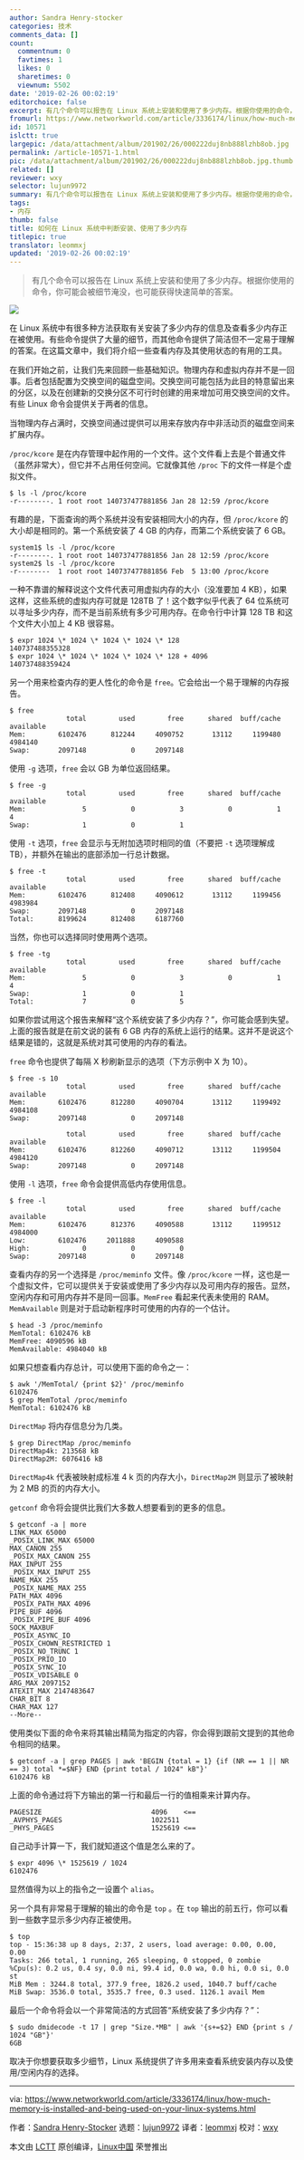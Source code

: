 ```yaml
---
author: Sandra Henry-stocker
categories: 技术
comments_data: []
count:
  commentnum: 0
  favtimes: 1
  likes: 0
  sharetimes: 0
  viewnum: 5502
date: '2019-02-26 00:02:19'
editorchoice: false
excerpt: 有几个命令可以报告在 Linux 系统上安装和使用了多少内存。根据你使用的命令，你可能会被细节淹没，也可能获得快速简单的答案。
fromurl: https://www.networkworld.com/article/3336174/linux/how-much-memory-is-installed-and-being-used-on-your-linux-systems.html
id: 10571
islctt: true
largepic: /data/attachment/album/201902/26/000222duj8nb888lzhb8ob.jpg
permalink: /article-10571-1.html
pic: /data/attachment/album/201902/26/000222duj8nb888lzhb8ob.jpg.thumb.jpg
related: []
reviewer: wxy
selector: lujun9972
summary: 有几个命令可以报告在 Linux 系统上安装和使用了多少内存。根据你使用的命令，你可能会被细节淹没，也可能获得快速简单的答案。
tags:
- 内存
thumb: false
title: 如何在 Linux 系统中判断安装、使用了多少内存
titlepic: true
translator: leommxj
updated: '2019-02-26 00:02:19'
---
```



> 
> 有几个命令可以报告在 Linux 系统上安装和使用了多少内存。根据你使用的命令，你可能会被细节淹没，也可能获得快速简单的答案。
> 
> 
> 


![](/data/attachment/album/201902/26/000222duj8nb888lzhb8ob.jpg)


在 Linux 系统中有很多种方法获取有关安装了多少内存的信息及查看多少内存正在被使用。有些命令提供了大量的细节，而其他命令提供了简洁但不一定易于理解的答案。在这篇文章中，我们将介绍一些查看内存及其使用状态的有用的工具。


在我们开始之前，让我们先来回顾一些基础知识。物理内存和虚拟内存并不是一回事。后者包括配置为交换空间的磁盘空间。交换空间可能包括为此目的特意留出来的分区，以及在创建新的交换分区不可行时创建的用来增加可用交换空间的文件。有些 Linux 命令会提供关于两者的信息。


当物理内存占满时，交换空间通过提供可以用来存放内存中非活动页的磁盘空间来扩展内存。


`/proc/kcore` 是在内存管理中起作用的一个文件。这个文件看上去是个普通文件（虽然非常大），但它并不占用任何空间。它就像其他 `/proc` 下的文件一样是个虚拟文件。



```
$ ls -l /proc/kcore
-r--------. 1 root root 140737477881856 Jan 28 12:59 /proc/kcore
```

有趣的是，下面查询的两个系统并没有安装相同大小的内存，但 `/proc/kcore` 的大小却是相同的。第一个系统安装了 4 GB 的内存，而第二个系统安装了 6 GB。



```
system1$ ls -l /proc/kcore
-r--------. 1 root root 140737477881856 Jan 28 12:59 /proc/kcore
system2$ ls -l /proc/kcore
-r--------  1 root root 140737477881856 Feb  5 13:00 /proc/kcore
```

一种不靠谱的解释说这个文件代表可用虚拟内存的大小（没准要加 4 KB），如果这样，这些系统的虚拟内存可就是 128TB 了！这个数字似乎代表了 64 位系统可以寻址多少内存，而不是当前系统有多少可用内存。在命令行中计算 128 TB 和这个文件大小加上 4 KB 很容易。



```
$ expr 1024 \* 1024 \* 1024 \* 1024 \* 128
140737488355328
$ expr 1024 \* 1024 \* 1024 \* 1024 \* 128 + 4096
140737488359424
```

另一个用来检查内存的更人性化的命令是 `free`。它会给出一个易于理解的内存报告。



```
$ free
              total        used        free      shared  buff/cache   available
Mem:        6102476      812244     4090752       13112     1199480     4984140
Swap:       2097148           0     2097148
```

使用 `-g` 选项，`free` 会以 GB 为单位返回结果。



```
$ free -g
              total        used        free      shared  buff/cache   available
Mem:              5           0           3           0           1           4
Swap:             1           0           1
```

使用 `-t` 选项，`free` 会显示与无附加选项时相同的值（不要把 `-t` 选项理解成 TB），并额外在输出的底部添加一行总计数据。



```
$ free -t
              total        used        free      shared  buff/cache   available
Mem:        6102476      812408     4090612       13112     1199456     4983984
Swap:       2097148           0     2097148
Total:      8199624      812408     6187760
```

当然，你也可以选择同时使用两个选项。



```
$ free -tg
              total        used        free      shared  buff/cache   available
Mem:              5           0           3           0           1           4
Swap:             1           0           1
Total:            7           0           5
```

如果你尝试用这个报告来解释“这个系统安装了多少内存？”，你可能会感到失望。上面的报告就是在前文说的装有 6 GB 内存的系统上运行的结果。这并不是说这个结果是错的，这就是系统对其可使用的内存的看法。


`free` 命令也提供了每隔 X 秒刷新显示的选项（下方示例中 X 为 10）。



```
$ free -s 10
              total        used        free      shared  buff/cache   available
Mem:        6102476      812280     4090704       13112     1199492     4984108
Swap:       2097148           0     2097148

              total        used        free      shared  buff/cache   available
Mem:        6102476      812260     4090712       13112     1199504     4984120
Swap:       2097148           0     2097148
```

使用 `-l` 选项，`free` 命令会提供高低内存使用信息。



```
$ free -l
              total        used        free      shared  buff/cache   available
Mem:        6102476      812376     4090588       13112     1199512     4984000
Low:        6102476     2011888     4090588
High:             0           0           0
Swap:       2097148           0     2097148
```

查看内存的另一个选择是 `/proc/meminfo` 文件。像 `/proc/kcore` 一样，这也是一个虚拟文件，它可以提供关于安装或使用了多少内存以及可用内存的报告。显然，空闲内存和可用内存并不是同一回事。`MemFree` 看起来代表未使用的 RAM。`MemAvailable` 则是对于启动新程序时可使用的内存的一个估计。



```
$ head -3 /proc/meminfo
MemTotal: 6102476 kB
MemFree: 4090596 kB
MemAvailable: 4984040 kB
```

如果只想查看内存总计，可以使用下面的命令之一：



```
$ awk '/MemTotal/ {print $2}' /proc/meminfo
6102476
$ grep MemTotal /proc/meminfo
MemTotal: 6102476 kB
```

`DirectMap` 将内存信息分为几类。



```
$ grep DirectMap /proc/meminfo
DirectMap4k: 213568 kB
DirectMap2M: 6076416 kB
```

`DirectMap4k` 代表被映射成标准 4 k 页的内存大小，`DirectMap2M` 则显示了被映射为 2 MB 的页的内存大小。


`getconf` 命令将会提供比我们大多数人想要看到的更多的信息。



```
$ getconf -a | more
LINK_MAX 65000
_POSIX_LINK_MAX 65000
MAX_CANON 255
_POSIX_MAX_CANON 255
MAX_INPUT 255
_POSIX_MAX_INPUT 255
NAME_MAX 255
_POSIX_NAME_MAX 255
PATH_MAX 4096
_POSIX_PATH_MAX 4096
PIPE_BUF 4096
_POSIX_PIPE_BUF 4096
SOCK_MAXBUF
_POSIX_ASYNC_IO
_POSIX_CHOWN_RESTRICTED 1
_POSIX_NO_TRUNC 1
_POSIX_PRIO_IO
_POSIX_SYNC_IO
_POSIX_VDISABLE 0
ARG_MAX 2097152
ATEXIT_MAX 2147483647
CHAR_BIT 8
CHAR_MAX 127
--More--
```

使用类似下面的命令来将其输出精简为指定的内容，你会得到跟前文提到的其他命令相同的结果。



```
$ getconf -a | grep PAGES | awk 'BEGIN {total = 1} {if (NR == 1 || NR == 3) total *=$NF} END {print total / 1024" kB"}'
6102476 kB
```

上面的命令通过将下方输出的第一行和最后一行的值相乘来计算内存。



```
PAGESIZE                           4096    <==
_AVPHYS_PAGES                      1022511
_PHYS_PAGES                        1525619 <==
```

自己动手计算一下，我们就知道这个值是怎么来的了。



```
$ expr 4096 \* 1525619 / 1024
6102476
```

显然值得为以上的指令之一设置个 `alias`。


另一个具有非常易于理解的输出的命令是 `top` 。在 `top` 输出的前五行，你可以看到一些数字显示多少内存正被使用。



```
$ top
top - 15:36:38 up 8 days, 2:37, 2 users, load average: 0.00, 0.00, 0.00
Tasks: 266 total, 1 running, 265 sleeping, 0 stopped, 0 zombie
%Cpu(s): 0.2 us, 0.4 sy, 0.0 ni, 99.4 id, 0.0 wa, 0.0 hi, 0.0 si, 0.0 st
MiB Mem : 3244.8 total, 377.9 free, 1826.2 used, 1040.7 buff/cache
MiB Swap: 3536.0 total, 3535.7 free, 0.3 used. 1126.1 avail Mem
```

最后一个命令将会以一个非常简洁的方式回答“系统安装了多少内存？”：



```
$ sudo dmidecode -t 17 | grep "Size.*MB" | awk '{s+=$2} END {print s / 1024 "GB"}'
6GB
```

取决于你想要获取多少细节，Linux 系统提供了许多用来查看系统安装内存以及使用/空闲内存的选择。




---


via: <https://www.networkworld.com/article/3336174/linux/how-much-memory-is-installed-and-being-used-on-your-linux-systems.html>


作者：[Sandra Henry-Stocker](https://www.networkworld.com/author/Sandra-Henry_Stocker/) 选题：[lujun9972](https://github.com/lujun9972) 译者：[leommxj](https://github.com/leommxj) 校对：[wxy](https://github.com/wxy)


本文由 [LCTT](https://github.com/LCTT/TranslateProject) 原创编译，[Linux中国](https://linux.cn/) 荣誉推出